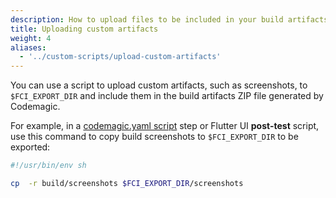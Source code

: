 ```yaml
---
description: How to upload files to be included in your build artifacts ZIP file
title: Uploading custom artifacts
weight: 4
aliases:
  - '../custom-scripts/upload-custom-artifacts'
---
```


You can use a script to upload custom artifacts, such as screenshots, to `$FCI_EXPORT_DIR` and include them in the build artifacts ZIP file generated by Codemagic.

For example, in a [codemagic.yaml script](../getting-started/yaml/#scripts) step or Flutter UI **post-test** script, use this command to copy build screenshots to `$FCI_EXPORT_DIR` to be exported:

```bash
#!/usr/bin/env sh

cp  -r build/screenshots $FCI_EXPORT_DIR/screenshots
```